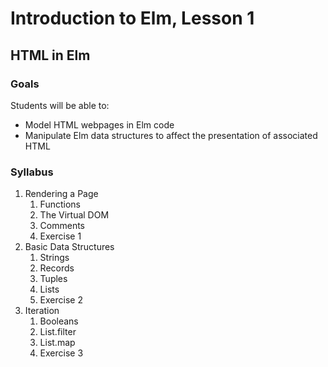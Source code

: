 # Introduction to Elm, Lesson 1
## HTML in Elm

### Goals

Students will be able to:
* Model HTML webpages in Elm code
* Manipulate Elm data structures to affect the presentation of associated HTML

### Syllabus

1. Rendering a Page
    1. Functions
    2. The Virtual DOM
    3. Comments
    4. Exercise 1
2. Basic Data Structures
    1. Strings
    2. Records
    3. Tuples
    4. Lists
    5. Exercise 2
3. Iteration
    1. Booleans
    2. List.filter
    3. List.map
    4. Exercise 3
